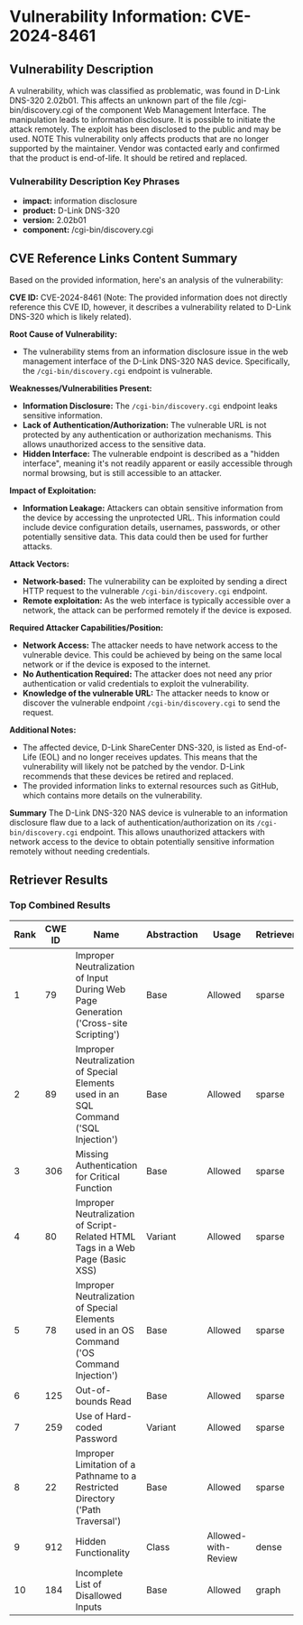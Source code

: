 # Vulnerability Information: CVE-2024-8461

## Vulnerability Description
A vulnerability, which was classified as problematic, was found in D-Link DNS-320 2.02b01. This affects an unknown part of the file /cgi-bin/discovery.cgi of the component Web Management Interface. The manipulation leads to information disclosure. It is possible to initiate the attack remotely. The exploit has been disclosed to the public and may be used. NOTE This vulnerability only affects products that are no longer supported by the maintainer. Vendor was contacted early and confirmed that the product is end-of-life. It should be retired and replaced.

### Vulnerability Description Key Phrases
- **impact:** information disclosure
- **product:** D-Link DNS-320
- **version:** 2.02b01
- **component:** /cgi-bin/discovery.cgi

## CVE Reference Links Content Summary
Based on the provided information, here's an analysis of the vulnerability:

**CVE ID:** CVE-2024-8461 (Note: The provided information does not directly reference this CVE ID, however, it describes a vulnerability related to D-Link DNS-320 which is likely related).

**Root Cause of Vulnerability:**
- The vulnerability stems from an information disclosure issue in the web management interface of the D-Link DNS-320 NAS device. Specifically, the `/cgi-bin/discovery.cgi` endpoint is vulnerable.

**Weaknesses/Vulnerabilities Present:**
- **Information Disclosure:** The `/cgi-bin/discovery.cgi` endpoint leaks sensitive information.
- **Lack of Authentication/Authorization:** The vulnerable URL is not protected by any authentication or authorization mechanisms. This allows unauthorized access to the sensitive data.
- **Hidden Interface:** The vulnerable endpoint is described as a "hidden interface", meaning it's not readily apparent or easily accessible through normal browsing, but is still accessible to an attacker.

**Impact of Exploitation:**
- **Information Leakage:** Attackers can obtain sensitive information from the device by accessing the unprotected URL. This information could include device configuration details, usernames, passwords, or other potentially sensitive data. This data could then be used for further attacks.

**Attack Vectors:**
- **Network-based:** The vulnerability can be exploited by sending a direct HTTP request to the vulnerable `/cgi-bin/discovery.cgi` endpoint.
- **Remote exploitation:** As the web interface is typically accessible over a network, the attack can be performed remotely if the device is exposed.

**Required Attacker Capabilities/Position:**
- **Network Access:** The attacker needs to have network access to the vulnerable device. This could be achieved by being on the same local network or if the device is exposed to the internet.
- **No Authentication Required:** The attacker does not need any prior authentication or valid credentials to exploit the vulnerability.
- **Knowledge of the vulnerable URL:** The attacker needs to know or discover the vulnerable endpoint `/cgi-bin/discovery.cgi` to send the request.

**Additional Notes:**
- The affected device, D-Link ShareCenter DNS-320, is listed as End-of-Life (EOL) and no longer receives updates. This means that the vulnerability will likely not be patched by the vendor. D-Link recommends that these devices be retired and replaced.
- The provided information links to external resources such as GitHub, which contains more details on the vulnerability.

**Summary**
The D-Link DNS-320 NAS device is vulnerable to an information disclosure flaw due to a lack of authentication/authorization on its `/cgi-bin/discovery.cgi` endpoint. This allows unauthorized attackers with network access to the device to obtain potentially sensitive information remotely without needing credentials.

## Retriever Results

### Top Combined Results

| Rank | CWE ID | Name | Abstraction | Usage  | Retrievers | Individual Scores |
|------|--------|------|-------------|-------|------------|-------------------|
| 1 | 79 | Improper Neutralization of Input During Web Page Generation ('Cross-site Scripting') | Base | Allowed | sparse | 0.203 |
| 2 | 89 | Improper Neutralization of Special Elements used in an SQL Command ('SQL Injection') | Base | Allowed | sparse | 0.193 |
| 3 | 306 | Missing Authentication for Critical Function | Base | Allowed | sparse | 0.182 |
| 4 | 80 | Improper Neutralization of Script-Related HTML Tags in a Web Page (Basic XSS) | Variant | Allowed | sparse | 0.177 |
| 5 | 78 | Improper Neutralization of Special Elements used in an OS Command ('OS Command Injection') | Base | Allowed | sparse | 0.173 |
| 6 | 125 | Out-of-bounds Read | Base | Allowed | sparse | 0.172 |
| 7 | 259 | Use of Hard-coded Password | Variant | Allowed | sparse | 0.170 |
| 8 | 22 | Improper Limitation of a Pathname to a Restricted Directory ('Path Traversal') | Base | Allowed | sparse | 0.167 |
| 9 | 912 | Hidden Functionality | Class | Allowed-with-Review | dense | 0.603 |
| 10 | 184 | Incomplete List of Disallowed Inputs | Base | Allowed | graph | 0.002 |

